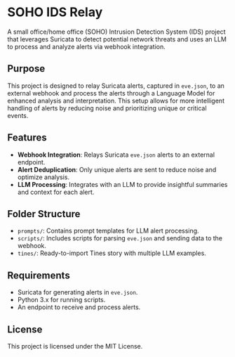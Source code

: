 # SOHO IDS Relay

A small office/home office (SOHO) Intrusion Detection System (IDS) project that leverages Suricata to detect potential network threats and uses an LLM to process and analyze alerts via webhook integration.

## Purpose

This project is designed to relay Suricata alerts, captured in `eve.json`, to an external webhook and process the alerts through a Language Model for enhanced analysis and interpretation. This setup allows for more intelligent handling of alerts by reducing noise and prioritizing unique or critical events.

## Features

- **Webhook Integration**: Relays Suricata `eve.json` alerts to an external endpoint.
- **Alert Deduplication**: Only unique alerts are sent to reduce noise and optimize analysis.
- **LLM Processing**: Integrates with an LLM to provide insightful summaries and context for each alert.

## Folder Structure

- `prompts/`: Contains prompt templates for LLM alert processing.
- `scripts/`: Includes scripts for parsing `eve.json` and sending data to the webhook.
- `tines/`: Ready-to-import Tines story with multiple LLM examples.

## Requirements

- Suricata for generating alerts in `eve.json`.
- Python 3.x for running scripts.
- An endpoint to receive and process alerts.

## License

This project is licensed under the MIT License.
